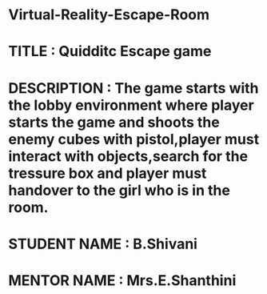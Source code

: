 # Virtual-Reality-Escape-Room
# TITLE : Quidditc Escape game
# DESCRIPTION : The game starts with the lobby environment where player starts the game and shoots the enemy cubes with pistol,player must interact with objects,search for the tressure box and player must handover to the girl who is in the room.
# STUDENT NAME : B.Shivani
# MENTOR NAME : Mrs.E.Shanthini
                             
